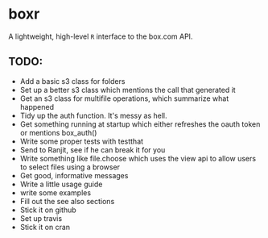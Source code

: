 # boxr
A lightweight, high-level `R` interface to the box.com API.


## TODO:
* Add a basic s3 class for folders
* Set up a better s3 class which mentions the call that generated it
* Get an s3 class for multifile operations, which summarize what happened
* Tidy up the auth function. It's messy as hell.
* Get something running at startup which either refreshes the oauth token or mentions box_auth()
* Write some proper tests with testthat
* Send to Ranjit, see if he can break it for you
* Write something like file.choose which uses the view api to allow users to select files using a browser
* Get good, informative messages
* Write a little usage guide
* write some examples
* Fill out the see also sections
* Stick it on github
* Set up travis
* Stick it on cran